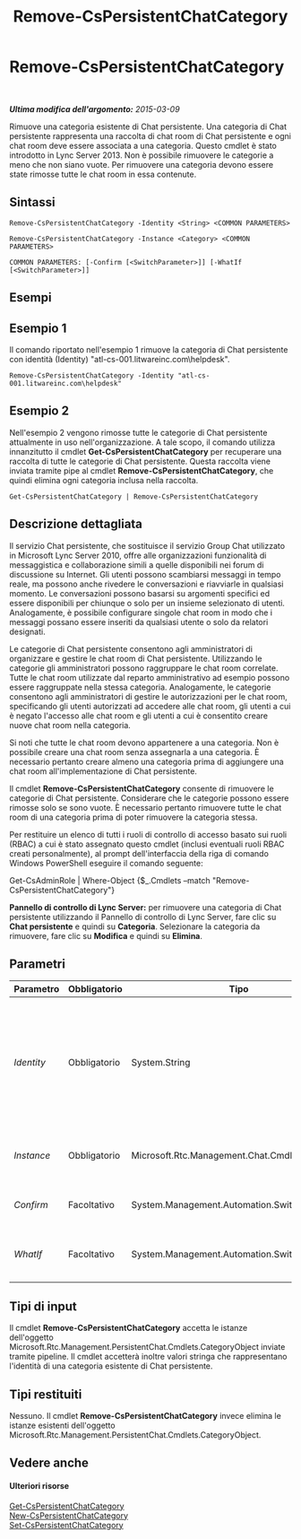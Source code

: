 ﻿---
title: Remove-CsPersistentChatCategory
TOCTitle: Remove-CsPersistentChatCategory
ms:assetid: 09d2c1e6-07b6-47c2-b48f-f0c8bdfa1507
ms:mtpsurl: https://technet.microsoft.com/it-it/library/JJ204660(v=OCS.15)
ms:contentKeyID: 49299622
ms.date: 08/24/2015
mtps_version: v=OCS.15
ms.translationtype: HT
---

# Remove-CsPersistentChatCategory

 

_**Ultima modifica dell'argomento:** 2015-03-09_

Rimuove una categoria esistente di Chat persistente. Una categoria di Chat persistente rappresenta una raccolta di chat room di Chat persistente e ogni chat room deve essere associata a una categoria. Questo cmdlet è stato introdotto in Lync Server 2013. Non è possibile rimuovere le categorie a meno che non siano vuote. Per rimuovere una categoria devono essere state rimosse tutte le chat room in essa contenute.

## Sintassi

    Remove-CsPersistentChatCategory -Identity <String> <COMMON PARAMETERS>

    Remove-CsPersistentChatCategory -Instance <Category> <COMMON PARAMETERS>

    COMMON PARAMETERS: [-Confirm [<SwitchParameter>]] [-WhatIf [<SwitchParameter>]]

## Esempi

## Esempio 1

Il comando riportato nell'esempio 1 rimuove la categoria di Chat persistente con identità (Identity) "atl-cs-001.litwareinc.com\\helpdesk".

    Remove-CsPersistentChatCategory -Identity "atl-cs-001.litwareinc.com\helpdesk"

## Esempio 2

Nell'esempio 2 vengono rimosse tutte le categorie di Chat persistente attualmente in uso nell'organizzazione. A tale scopo, il comando utilizza innanzitutto il cmdlet **Get-CsPersistentChatCategory** per recuperare una raccolta di tutte le categorie di Chat persistente. Questa raccolta viene inviata tramite pipe al cmdlet **Remove-CsPersistentChatCategory**, che quindi elimina ogni categoria inclusa nella raccolta.

    Get-CsPersistentChatCategory | Remove-CsPersistentChatCategory

## Descrizione dettagliata

Il servizio Chat persistente, che sostituisce il servizio Group Chat utilizzato in Microsoft Lync Server 2010, offre alle organizzazioni funzionalità di messaggistica e collaborazione simili a quelle disponibili nei forum di discussione su Internet. Gli utenti possono scambiarsi messaggi in tempo reale, ma possono anche rivedere le conversazioni e riavviarle in qualsiasi momento. Le conversazioni possono basarsi su argomenti specifici ed essere disponibili per chiunque o solo per un insieme selezionato di utenti. Analogamente, è possibile configurare singole chat room in modo che i messaggi possano essere inseriti da qualsiasi utente o solo da relatori designati.

Le categorie di Chat persistente consentono agli amministratori di organizzare e gestire le chat room di Chat persistente. Utilizzando le categorie gli amministratori possono raggruppare le chat room correlate. Tutte le chat room utilizzate dal reparto amministrativo ad esempio possono essere raggruppate nella stessa categoria. Analogamente, le categorie consentono agli amministratori di gestire le autorizzazioni per le chat room, specificando gli utenti autorizzati ad accedere alle chat room, gli utenti a cui è negato l'accesso alle chat room e gli utenti a cui è consentito creare nuove chat room nella categoria.

Si noti che tutte le chat room devono appartenere a una categoria. Non è possibile creare una chat room senza assegnarla a una categoria. È necessario pertanto creare almeno una categoria prima di aggiungere una chat room all'implementazione di Chat persistente.

Il cmdlet **Remove-CsPersistentChatCategory** consente di rimuovere le categorie di Chat persistente. Considerare che le categorie possono essere rimosse solo se sono vuote. È necessario pertanto rimuovere tutte le chat room di una categoria prima di poter rimuovere la categoria stessa.

Per restituire un elenco di tutti i ruoli di controllo di accesso basato sui ruoli (RBAC) a cui è stato assegnato questo cmdlet (inclusi eventuali ruoli RBAC creati personalmente), al prompt dell'interfaccia della riga di comando Windows PowerShell eseguire il comando seguente:

Get-CsAdminRole | Where-Object {$\_.Cmdlets –match "Remove-CsPersistentChatCategory"}

**Pannello di controllo di Lync Server:** per rimuovere una categoria di Chat persistente utilizzando il Pannello di controllo di Lync Server, fare clic su **Chat persistente** e quindi su **Categoria**. Selezionare la categoria da rimuovere, fare clic su **Modifica** e quindi su **Elimina**.

## Parametri


<table>
<colgroup>
<col style="width: 25%" />
<col style="width: 25%" />
<col style="width: 25%" />
<col style="width: 25%" />
</colgroup>
<thead>
<tr class="header">
<th>Parametro</th>
<th>Obbligatorio</th>
<th>Tipo</th>
<th>Descrizione</th>
</tr>
</thead>
<tbody>
<tr class="odd">
<td><p><em>Identity</em></p></td>
<td><p>Obbligatorio</p></td>
<td><p>System.String</p></td>
<td><p>Identificatore univoco della categoria di Chat persistente da rimuovere. Un'identità (Identity) è costituita dal valore del parametro PoolFqdn e dal nome di categoria, ad esempio:</p>
<p>-Identity &quot;atl-cs-001.litwareinc.com\helpdesk&quot;</p></td>
</tr>
<tr class="even">
<td><p><em>Instance</em></p></td>
<td><p>Obbligatorio</p></td>
<td><p>Microsoft.Rtc.Management.Chat.Cmdlets.Category</p></td>
<td><p>Consente di passare al cmdlet un riferimento a un oggetto.</p></td>
</tr>
<tr class="odd">
<td><p><em>Confirm</em></p></td>
<td><p>Facoltativo</p></td>
<td><p>System.Management.Automation.SwitchParameter</p></td>
<td><p>Richiede la conferma prima di eseguire il comando.</p></td>
</tr>
<tr class="even">
<td><p><em>WhatIf</em></p></td>
<td><p>Facoltativo</p></td>
<td><p>System.Management.Automation.SwitchParameter</p></td>
<td><p>Descrive ciò che accadrebbe se si eseguisse il comando, senza eseguirlo realmente.</p></td>
</tr>
</tbody>
</table>


## Tipi di input

Il cmdlet **Remove-CsPersistentChatCategory** accetta le istanze dell'oggetto Microsoft.Rtc.Management.PersistentChat.Cmdlets.CategoryObject inviate tramite pipeline. Il cmdlet accetterà inoltre valori stringa che rappresentano l'identità di una categoria esistente di Chat persistente.

## Tipi restituiti

Nessuno. Il cmdlet **Remove-CsPersistentChatCategory** invece elimina le istanze esistenti dell'oggetto Microsoft.Rtc.Management.PersistentChat.Cmdlets.CategoryObject.

## Vedere anche

#### Ulteriori risorse

[Get-CsPersistentChatCategory](get-cspersistentchatcategory.md)  
[New-CsPersistentChatCategory](new-cspersistentchatcategory.md)  
[Set-CsPersistentChatCategory](set-cspersistentchatcategory.md)

